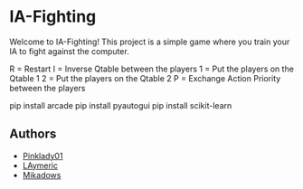 # IA-Fighting
Welcome to IA-Fighting!
This project is a simple game where you train your IA to fight against the computer.

R = Restart
I = Inverse Qtable between the players
1 = Put the players on the Qtable 1
2 = Put the players on the Qtable 2
P = Exchange Action Priority between the players

pip install arcade
pip install pyautogui
pip install scikit-learn

## Authors
* [Pinklady01](https://github.com/Pinklady01)
* [LAymeric](https://github.com/LAymeric)
* [Mikadows](https://github.com/Mikadows)